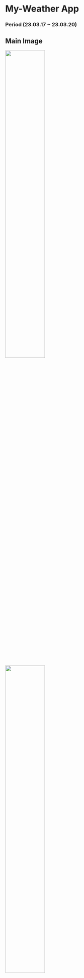 # My-Weather App

### Period (23.03.17 ~ 23.03.20)

## Main Image

<img src="/assets/app.png" width="50%">
<img src="/assets/uvi.png" width="50%">

## description

### 1. UI Composition

Atomic Design을 바탕으로 구성했습니다
<img src="/assets/composition.png" width="100%">
<br>

### 2. Feature

<br>

#### 1) Location

<br>

- 라이브러리 설치

```Bash
npx expo install expo-location
```

- User에게 정보 제공에 따른 허가 요청

```js
requestForegroundPermissionsAsync();
```

- 현재 위치 정보 가져오기(option 포함)

```js
getCurrentPositionAsync()

return // 프로미스 반환
- coords : LocationObjectCoords // lat, lon
- timestamp : number
```

- 위도, 경로를 통한 현재 위치 값 얻기

```js
reverseGeocodeAsync()

return
    Promise<LocationGeocodeAddress[]>

// options : useGoogleMaps
// default : true , 현재 위치 정보를 반환할 때는 false로 변환해야 함
```

#### 2) openWeather API

<br>

```js
// Location 관련 코드
// getCurrentPosition을 통해 경도, 위도 값을 얻고 => reverseGeocode 매서드로 현재 위치 값을 얻음
    const {
      coords: { latitude, longitude },
    } = await Location.getCurrentPositionAsync({ accuracy: 5 });
    const location = await Location.reverseGeocodeAsync(
      { latitude, longitude },
      { useGoogleMaps: false },
    );
    setCity(location[0].city);


// 여기서부터 날씨 관련 코드
// 단, 위도와 경도 기본 정보가 필요 함
// 기타 옵션, metric : 캘빈 온도에서 섭씨 값으로 전환
    const response = await fetch(
      `https://api.openweathermap.org/data/3.0/onecall?lat=${latitude}&lon=${longitude}&exclude=alerts&appid=${API_KEY}&units=metric`,
    );
    const json = await response.json();
    setDays(json.daily);
  };
```

#### 3) Icons & replace text

```shell

1. 아이콘 : 다수의 Icons을 필요로 하고 해당 key에 맞는 value를 불러오고자 함
2. 텍스트 : 기존의 API를 lang 옵션으로 한국어로 변경했으나 오번역 되어서 표시 됨.
 ex) 튼구름, 온구름 ...
```

<br>

#### 아이콘과 텍스트 인터페이스화

```js

// 아이콘
// key : dayWeather.main
// value : expo-icons
const icons = {
  Clear: 'md-sunny',
  Clouds: 'cloudy',
  Rain: 'rainy',
  Snow: 'snow',
};


// 텍스트
// key: dayWeather.description
// value : 대체 텍스트
const tempText = {
  온흐림: '흐림',
  튼구름: '구름많음',
  맑음: '맑음',
  '실 비': '비',
};

return
    ...

// main의 배열의 값과 icons 객체의 key가 동일 시 되는 부분을 value로 값을 지정
    <Ionicons
     name={icons[day.weather[0].main]}
     size={56}
     color='black'
    />

// 대체 텍스트
    <Text style={styles.weatherDescription}>
     {tempText[day.weather[0].description]}
    </Text>
```

<br>

#### 4) 그 외 기능들

<br>

- 빈 배열일 경우, Loading 이미지 반환

```js
import {ActivityIndicator} from 'react-native';

 {days.length === 0 ? (
        <View style={styles.day}>
          <ActivityIndicator style={styles.day} size='large' color='#ffffff' />
        </View>
```

- uuid를 통한 unique key 형성

```js
import uuid from 'react-native-uuid';

        days.map((day) => (
          <View key={uuid.v4()} style={styles.day}>

```

- 자외선 지수 5.5이상 일 시, 경고 아이콘 🔥

<br>

## 프로젝트를 통한 역량

React-Native에 관심이 있어서 처음으로 다룬 프로젝트습니다.
리액트를 다룬 경험이 있기 때문에 나중에 기능 부분에서는 크게 어려움이 없었지만.

React와 차이점이 분명히 있었기에 초반에 차이점들을 파악하느라 다소 시간이 걸렸었던 것 같습니다.

이번 프로젝트를 통해 React-Native의 동작 원리와 Third-party를 활용하는 방식에 대해 학습할 수 있었습니다.

또한, Third-party의 라이브러리와 API의 사용법을 배웠고 기능 부분에서는 다량의 key, value값을 받아올 때는 타입스크립트 말고도 리액트에서도 interface화 하는 것이 효율적인 것을 깨달았습니다.

요컨대, 첫 프로젝트지만 크게 어렵지는 않은 프로젝트였다고 생각합니다. 하지만 처음 웹 사이트를 작업한 것처럼 App이란 비슷하지만 새로운 분야를 접하면서 초심의 '흥미'를 상기 시켰던 경험이었습니다.

<br>

## 아쉬운 점과 향후 계획

아직 리액트 네이티브 스타일링 부분이 헷갈리는 것 같습니다.
특히 Dimension과 ScrollView를 한 개 이상 활용해야할 시 스타일링이 뜻대로 되지 않는 것을 깨달았습니다.
이 부분은 지속적으로 학습하면서 점차 개선 시킬 생각입니다.

향후 해당 앱에서 추가하고 싶은 기능들이 있습니다.
먼저 현재 API말고 다른 방식으로 API 시간 대를 맞춰서, 몇날 며칠의 날인지를 표시하고자 합니다.

그리고, 다른 컴포넌트에서 Props를 전달 받아서 똑같이 배열 리소스를 얻었는데 연속 배열의 value를 얻지 못 해서 컴포넌트를 쪼개지 못 했습니다. 이 부분은 향후 마찬가지로 학습 이후에 개선할 예정입니다.

마지막으로, 배포할 수 있는 앱을 꼭! 만들어보고자 합니다.
